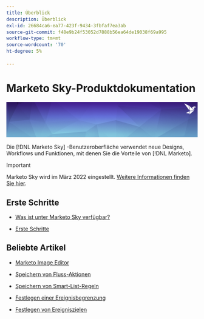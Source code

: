 ```yaml
---
title: Überblick
description: Überblick
exl-id: 26684ca6-ea77-423f-9434-3fbfaf7ea3ab
source-git-commit: f48e9b24f53052d7888b56ea64de19038f69a995
workflow-type: tm+mt
source-wordcount: '70'
ht-degree: 5%

---
```


# Marketo Sky-Produktdokumentation

![Banner](/help/sky/assets/images/alt-sky-banner.png)

Die [!DNL Marketo Sky] -Benutzeroberfläche verwendet neue Designs, Workflows und Funktionen, mit denen Sie die Vorteile von [!DNL Marketo].

>[!IMPORTANT]
>
>Marketo Sky wird im März 2022 eingestellt. [Weitere Informationen finden Sie hier](https://nation.marketo.com/t5/the-next-generation-experience/marketo-sky-deprecation-notice/ba-p/320115#M33).

## Erste Schritte

* [Was ist unter Marketo Sky verfügbar?](/help/sky/marketo-sky-features.md)

* [Erste Schritte](/help/sky/how-to-enable-roles-for-marketo-sky.md)

## Beliebte Artikel

* [Marketo Image Editor](/help/sky/marketo-image-editor.md)

* [Speichern von Fluss-Aktionen](/help/sky/save-flow-actions.md)

* [Speichern von Smart-List-Regeln](/help/sky/save-smart-list-rules.md)

* [Festlegen einer Ereignisbegrenzung](/help/sky/setting-an-event-cap.md)

* [Festlegen von Ereigniszielen](/help/sky/setting-event-goals.md)
